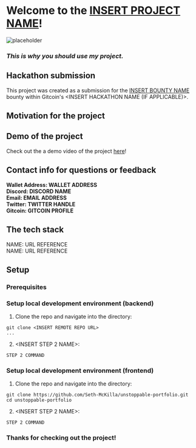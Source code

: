 <!-- REPLACE LINK WITH LIVE PROJECT SITE (IF APPLICABLE) -->
# Welcome to the [INSERT PROJECT NAME](https://unstoppable-portfolio.vercel.app/)!

<!-- REPLACE IMAGE WITH PROJECT SCREENSHOT -->
![placeholder](placeholder)

<!-- REPLACE WITH A SIMPLE TAGLINE FOR THE PROJECT -->
### *This is why you should use my project.*

<!-- INSERT BOUNTY NAME AND LINK TO BOUNTY -->
## Hackathon submission
This project was created as a submission for the [INSERT BOUNTY NAME](https://gitcoin.co/) bounty within Gitcoin's <INSERT HACKATHON NAME (IF APPLICABLE)>.

## Motivation for the project
<!-- INSERT SMALL PITCH OF PROBLEM YOU'RE SOLVING, VALUE PROPOSITION, ETC. REFER TO https://www.canva.com/design/DAEhUeYe_fo/view FOR IDEAS -->

<!-- REPLACE URL WITH LINK TO YOUTUBE VIDEO OR SHARE DRIVE -->
## Demo of the project
Check out the a demo video of the project [here](https://www.youtube.com/)!

## Contact info for questions or feedback
**Wallet Address: WALLET ADDRESS**
<br>
**Discord: DISCORD NAME**
<br>
**Email: EMAIL ADDRESS**
<br>
**Twitter: TWITTER HANDLE**
<br>
**Gitcoin: GITCOIN PROFILE**

<!-- COPY AND PASTE TECH STACK AS NEEDED -->
## The tech stack
NAME: URL REFERENCE
<br>
NAME: URL REFERENCE
<br>

## Setup
### Prerequisites
<!-- LIST PREREQUISITES NEEDED TO SETUP THE PROJECT (SOFTWARE LIKE NODEJS, ACCOUNT WITH 3RD PARTY PROVIDER, ETC.) -->

### Setup local development environment (backend)
1. Clone the repo and navigate into the directory:
```
git clone <INSERT REMOTE REPO URL>
...
```

2. <INSERT STEP 2 NAME>:
```
STEP 2 COMMAND
```
<!-- ADD AS MANY STEPS AS NEEDED -->

### Setup local development environment (frontend)
1. Clone the repo and navigate into the directory:
```
git clone https://github.com/Seth-McKilla/unstoppable-portfolio.git
cd unstoppable-portfolio
```

2. <INSERT STEP 2 NAME>:
```
STEP 2 COMMAND
```
<!-- ADD AS MANY STEPS AS NEEDED -->

### Thanks for checking out the project!

